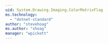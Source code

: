 ```yaml
---
uid: System.Drawing.Imaging.ColorMatrixFlag
ms.technology: 
  - "dotnet-standard"
author: "stevehoag"
ms.author: "shoag"
manager: "wpickett"
---
```

